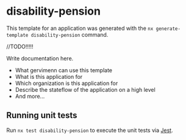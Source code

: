 # disability-pension

This template for an application was generated with the `nx generate-template disability-pension` command.


//TODO!!!!! 


Write documentation here.

- What gervimenn can use this template
- What is this application for
- Which organization is this application for
- Describe the stateflow of the application on a high level
- And more...

## Running unit tests

Run `nx test disability-pension` to execute the unit tests via [Jest](https://jestjs.io).
